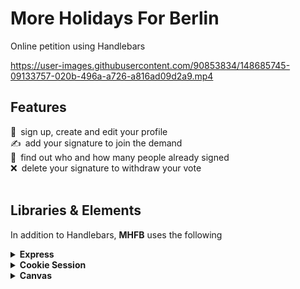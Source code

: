 # More Holidays For Berlin

Online petition using Handlebars

https://user-images.githubusercontent.com/90853834/148685745-09133757-020b-496a-a726-a816ad09d2a9.mp4  

## Features
🗿&ensp;sign up, create and edit your profile   
✍️&ensp;add your signature to join the demand    
👀&ensp;find out who and how many people already signed      
❌&ensp;delete your signature to withdraw your vote    
<br/>

## Libraries & Elements
In addition to Handlebars, **MHFB** uses the following 
<details>
  <summary><strong>Express</strong></summary>
  &emsp;manages routing, sessions, requests, authentication
</details>
<details>
  <summary><strong>Cookie Session</strong></summary>
  &emsp;keeps track of current session (logged in user)
</details>
<details>
  <summary><strong>Canvas</strong></summary>
  &emsp;creates the canvas to sign on 
</details>

